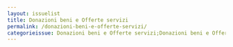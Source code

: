 ```yaml
---
layout: issuelist
title: Donazioni beni e Offerte servizi
permalink: /donazioni-beni-e-offerte-servizi/
categorieissue: Donazioni beni e Offerte servizi;Donazioni beni e Offerte servizi
---
```

